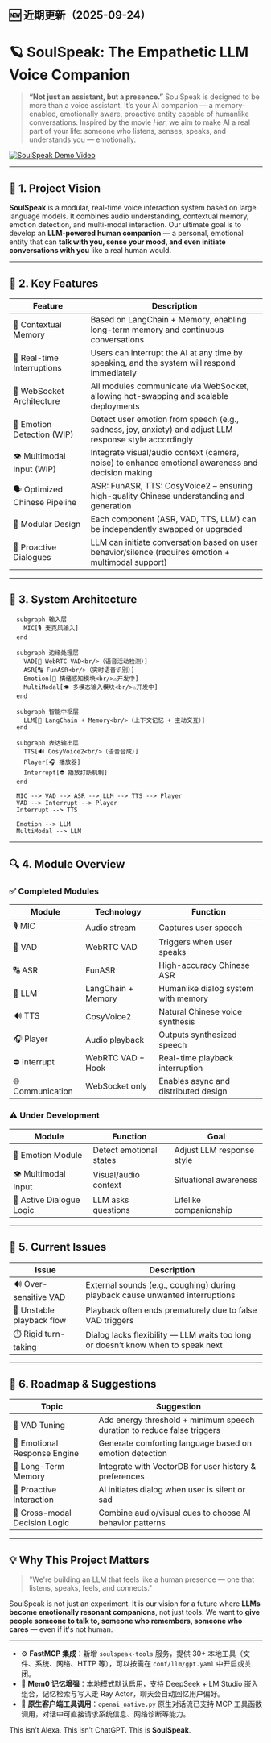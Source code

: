## 🆕 近期更新（2025-09-24）

# 🪐 SoulSpeak: The Empathetic LLM Voice Companion


> **“Not just an assistant, but a presence.”**
> SoulSpeak is designed to be more than a voice assistant. It’s your AI companion — a memory-enabled, emotionally aware, proactive entity capable of humanlike conversations.
> Inspired by the movie *Her*, we aim to make AI a real part of your life: someone who listens, senses, speaks, and understands you — emotionally.

[![SoulSpeak Demo Video](https://img.youtube.com/vi/YY0Z1xip1xE/maxresdefault.jpg)](https://youtu.be/YY0Z1xip1xE)


---

## 📍 1. Project Vision

**SoulSpeak** is a modular, real-time voice interaction system based on large language models. It combines audio understanding, contextual memory, emotion detection, and multi-modal interaction. Our ultimate goal is to develop an **LLM-powered human companion** — a personal, emotional entity that can **talk with you, sense your mood, and even initiate conversations with you** like a real human would.

---

## 🌟 2. Key Features

| Feature                        | Description                                                                                             |
| ------------------------------ | ------------------------------------------------------------------------------------------------------- |
| 🧠 Contextual Memory           | Based on LangChain + Memory, enabling long-term memory and continuous conversations                     |
| 🎤 Real-time Interruptions     | Users can interrupt the AI at any time by speaking, and the system will respond immediately             |
| 🔁 WebSocket Architecture      | All modules communicate via WebSocket, allowing hot-swapping and scalable deployments                   |
| 💬 Emotion Detection (WIP)     | Detect user emotion from speech (e.g., sadness, joy, anxiety) and adjust LLM response style accordingly |
| 👁️ Multimodal Input (WIP)     | Integrate visual/audio context (camera, noise) to enhance emotional awareness and decision making       |
| 🗣️ Optimized Chinese Pipeline | ASR: FunASR, TTS: CosyVoice2 – ensuring high-quality Chinese understanding and generation               |
| 🧩 Modular Design              | Each component (ASR, VAD, TTS, LLM) can be independently swapped or upgraded                            |
| 🤖 Proactive Dialogues         | LLM can initiate conversation based on user behavior/silence (requires emotion + multimodal support)    |

---

## 🧱 3. System Architecture

```mermaid
  subgraph 输入层
    MIC[🎙️ 麦克风输入]
  end

  subgraph 边缘处理层
    VAD[🧱 WebRTC VAD<br/>（语音活动检测）]
    ASR[🔠 FunASR<br/>（实时语音识别）]
    Emotion[💬 情绪感知模块<br/>⚠️开发中]
    MultiModal[👁️ 多模态输入模块<br/>⚠️开发中]
  end

  subgraph 智能中枢层
    LLM[🧠 LangChain + Memory<br/>（上下文记忆 + 主动交互）]
  end

  subgraph 表达输出层
    TTS[🔊 CosyVoice2<br/>（语音合成）]
    Player[🎧 播放器]
    Interrupt[⛔ 播放打断机制]
  end

  MIC --> VAD --> ASR --> LLM --> TTS --> Player
  VAD --> Interrupt --> Player
  Interrupt --> TTS

  Emotion --> LLM
  MultiModal --> LLM
```

---

## 🔍 4. Module Overview

### ✅ Completed Modules

| Module           | Technology         | Function                             |
| ---------------- | ------------------ | ------------------------------------ |
| 🎙️ MIC          | Audio stream       | Captures user speech                 |
| 🧱 VAD           | WebRTC VAD         | Triggers when user speaks            |
| 🔠 ASR           | FunASR             | High-accuracy Chinese ASR            |
| 🧠 LLM           | LangChain + Memory | Humanlike dialog system with memory  |
| 🔊 TTS           | CosyVoice2         | Natural Chinese voice synthesis      |
| 🎧 Player        | Audio playback     | Outputs synthesized speech           |
| ⛔ Interrupt      | WebRTC VAD + Hook  | Real-time playback interruption      |
| 🌐 Communication | WebSocket only     | Enables async and distributed design |

### ⚠️ Under Development

| Module                   | Function                | Goal                      |
| ------------------------ | ----------------------- | ------------------------- |
| 💬 Emotion Module        | Detect emotional states | Adjust LLM response style |
| 👁️ Multimodal Input     | Visual/audio context    | Situational awareness     |
| 🤖 Active Dialogue Logic | LLM asks questions      | Lifelike companionship    |

---

## 🧪 5. Current Issues

| Issue                     | Description                                                                      |
| ------------------------- | -------------------------------------------------------------------------------- |
| 🔊 Over-sensitive VAD     | External sounds (e.g., coughing) during playback cause unwanted interruptions    |
| 🧱 Unstable playback flow | Playback often ends prematurely due to false VAD triggers                        |
| ⏱️ Rigid turn-taking      | Dialog lacks flexibility — LLM waits too long or doesn’t know when to speak next |

---

## 🚀 6. Roadmap & Suggestions

| Topic                         | Suggestion                                                              |
| ----------------------------- | ----------------------------------------------------------------------- |
| 🔧 VAD Tuning                 | Add energy threshold + minimum speech duration to reduce false triggers |
| 💞 Emotional Response Engine  | Generate comforting language based on emotion detection                 |
| 🧠 Long-Term Memory           | Integrate with VectorDB for user history & preferences                  |
| 🤝 Proactive Interaction      | AI initiates dialog when user is silent or sad                          |
| 🧠 Cross-modal Decision Logic | Combine audio/visual cues to choose AI behavior patterns                |

---

## 💡 Why This Project Matters

> "We're building an LLM that feels like a human presence — one that listens, speaks, feels, and connects."

SoulSpeak is not just an experiment. It is our vision for a future where **LLMs become emotionally resonant companions**, not just tools. We want to **give people someone to talk to, someone who remembers, someone who cares** — even if it's not human.

---

- ⚙️ **FastMCP 集成**：新增 `soulspeak-tools` 服务，提供 30+ 本地工具（文件、系统、网络、HTTP 等），可以按需在 `conf/llm/gpt.yaml` 中开启或关闭。
- 🧠 **Mem0 记忆增强**：本地模式默认启用，支持 DeepSeek + LM Studio 嵌入组合，记忆检索与写入走 Ray Actor，聊天会自动回忆用户偏好。
- 🔌 **原生客户端工具调用**：`openai_native.py` 原生对话流已支持 MCP 工具函数调用，对话中可直接请求系统信息、网络诊断等能力。

This isn’t Alexa.
This isn’t ChatGPT.
This is **SoulSpeak**.
